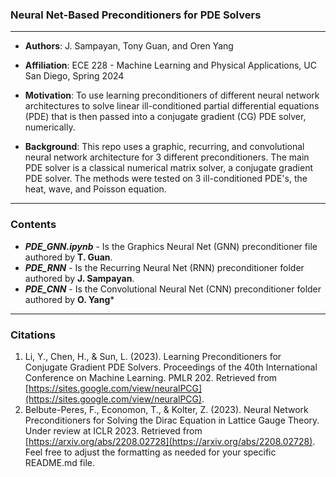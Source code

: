 ### Neural Net-Based Preconditioners for PDE Solvers

***

 * **Authors**: J. Sampayan, Tony Guan, and Oren Yang

 * **Affiliation**: ECE 228 - Machine Learning and Physical Applications, UC San Diego, Spring 2024

 * **Motivation**: To use learning preconditioners of different neural network architectures to solve linear ill-conditioned partial differential equations (PDE) that is then passed into a conjugate gradient (CG) PDE solver, numerically. 

 * **Background**: This repo uses a graphic, recurring, and convolutional neural network architecture for 3 different preconditioners. The main PDE solver is a classical numerical matrix solver, a conjugate gradient PDE solver. The methods were tested on 3 ill-conditioned PDE's, the heat, wave, and Poisson equation. 

***

### Contents
  * ***PDE_GNN.ipynb*** - Is the Graphics Neural Net (GNN) preconditioner file authored by **T. Guan**.
  * ***PDE_RNN*** - Is the Recurring Neural Net (RNN) preconditioner folder authored by **J. Sampayan**.
  * ***PDE_CNN*** - Is the Convolutional Neural Net (CNN) preconditioner folder authored by **O. Yang***

***

### Citations
1. Li, Y., Chen, H., & Sun, L. (2023). Learning Preconditioners for Conjugate Gradient PDE Solvers. Proceedings of the 40th International Conference on Machine Learning. PMLR 202. Retrieved from [https://sites.google.com/view/neuralPCG](https://sites.google.com/view/neuralPCG).
2. Belbute-Peres, F., Economon, T., & Kolter, Z. (2023). Neural Network Preconditioners for Solving the Dirac Equation in Lattice Gauge Theory. Under review at ICLR 2023. Retrieved from [https://arxiv.org/abs/2208.02728](https://arxiv.org/abs/2208.02728).
Feel free to adjust the formatting as needed for your specific README.md file.
